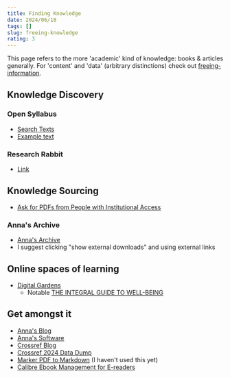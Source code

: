 ```yaml
---
title: Finding Knowledge
date: 2024/06/18
tags: []
slug: freeing-knowledge
rating: 3
---
```


This page refers to the more 'academic' kind of knowledge: books & articles generally.
For 'content' and 'data' (arbitrary distinctions) check out [freeing-information](/blog/freeing-information).

## Knowledge Discovery

### Open Syllabus
- [Search Texts](https://analytics.opensyllabus.org/record/works)
- [Example text](https://analytics.opensyllabus.org/singleton/works?id=2121713908951)

### Research Rabbit
- [Link](https://www.researchrabbit.ai)

## Knowledge Sourcing
- [Ask for PDFs from People with Institutional Access](https://www.facebook.com/groups/850609558335839/)

### Anna's Archive
- [Anna's Archive](https://annas-archive.org/md5/e1d8d622156d84a560ae615b7b9d0368)
- I suggest clicking "show external downloads" and using external links

## Online spaces of learning
- [Digital Gardens](https://github.com/kyrose/awesome-digital-gardens)
	- Notable [THE INTEGRAL GUIDE TO WELL-BEING](https://integralguide.com/About)

## Get amongst it
- [Anna's Blog](https://annas-blog.org/)
- [Anna's Software](https://annas-software.org/AnnaArchivist/annas-archive)
- [Crossref Blog](https://www.crossref.org/blog/)
- [Crossref 2024 Data Dump](https://www.crossref.org/blog/2024-public-data-file-now-available-featuring-new-experimental-formats/)
- [Marker PDF to Markdown](https://github.com/VikParuchuri/marker) (I haven't used this yet)
- [Calibre Ebook Management for E-readers](https://calibre-ebook.com)